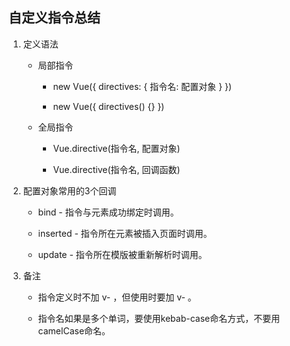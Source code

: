 ## 自定义指令总结

1. 定义语法

    * 局部指令

        * new Vue({ directives: { 指令名: 配置对象 } })

        * new Vue({ directives() {} })

    * 全局指令

        * Vue.directive(指令名, 配置对象)

        * Vue.directive(指令名, 回调函数)

2. 配置对象常用的3个回调

    * bind - 指令与元素成功绑定时调用。

    * inserted - 指令所在元素被插入页面时调用。

    * update - 指令所在模版被重新解析时调用。

3. 备注

    * 指令定义时不加 v- ，但使用时要加 v- 。

    * 指令名如果是多个单词，要使用kebab-case命名方式，不要用camelCase命名。